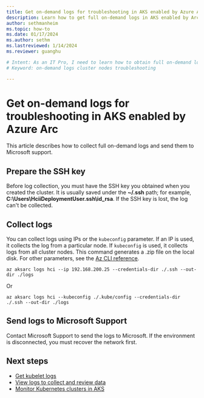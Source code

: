 ```yaml
---
title: Get on-demand logs for troubleshooting in AKS enabled by Azure Arc
description: Learn how to get full on-demand logs in AKS enabled by Arc and send them to Microsoft.
author: sethmanheim
ms.topic: how-to
ms.date: 01/17/2024
ms.author: sethm 
ms.lastreviewed: 1/14/2024
ms.reviewer: guanghu

# Intent: As an IT Pro, I need to learn how to obtain full on-demand logs in order to troubleshoot problems with my Azure Kubernetes Service in AKS enabled by Arc.  
# Keyword: on-demand logs cluster nodes troubleshooting

---
```


# Get on-demand logs for troubleshooting in AKS enabled by Azure Arc

This article describes how to collect full on-demand logs and send them to Microsoft support.

## Prepare the SSH key

Before log collection, you must have the SSH key you obtained when you created the cluster. It is usually saved under the **~/.ssh** path; for example, **C:\Users\HciiDeploymentUser\.ssh\id_rsa**. If the SSH key is lost, the log can't be collected.

## Collect logs

You can collect logs using IPs or the `kubeconfig` parameter. If an IP is used, it collects the log from a particular node. If `kubeconfig` is used, it collects logs from all cluster nodes. This command generates a .zip file on the local disk. For other parameters, see the [Az CLI reference](/cli/azure/aksarc/logs#az-aksarc-logs-hci).

```azurecli
az aksarc logs hci --ip 192.168.200.25 --credentials-dir ./.ssh --out-dir ./logs
```

Or

```azurecli
az aksarc logs hci --kubeconfig ./.kube/config --credentials-dir ./.ssh --out-dir ./logs
```

## Send logs to Microsoft Support

Contact Microsoft Support to send the logs to Microsoft. If the environment is disconnected, you must recover the network first.

## Next steps

- [Get kubelet logs](get-kubelet-logs.md)
- [View logs to collect and review data](./view-logs.md)
- [Monitor Kubernetes clusters in AKS](./monitor-logging.md)
